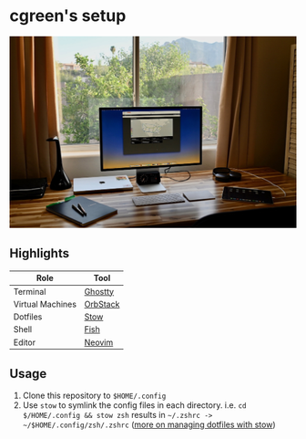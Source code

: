 # cgreen's setup

![Workspace](workspace.jpeg)

## Highlights

| Role | Tool |
|-|-|
| Terminal | [Ghostty](https://ghostty.org) |
| Virtual Machines | [OrbStack](https://orbstack.dev) |
| Dotfiles | [Stow](https://www.gnu.org/software/stow/) |
| Shell | [Fish](https://fishshell.com) |
| Editor | [Neovim](https://neovim.io) |

## Usage

1. Clone this repository to `$HOME/.config`
1. Use `stow` to symlink the config files in each directory. i.e. `cd $/HOME/.config && stow zsh` results in `~/.zshrc -> ~/$HOME/.config/zsh/.zshrc` ([more on managing dotfiles with stow](https://alex.pearwin.com/2016/02/managing-dotfiles-with-stow/))
